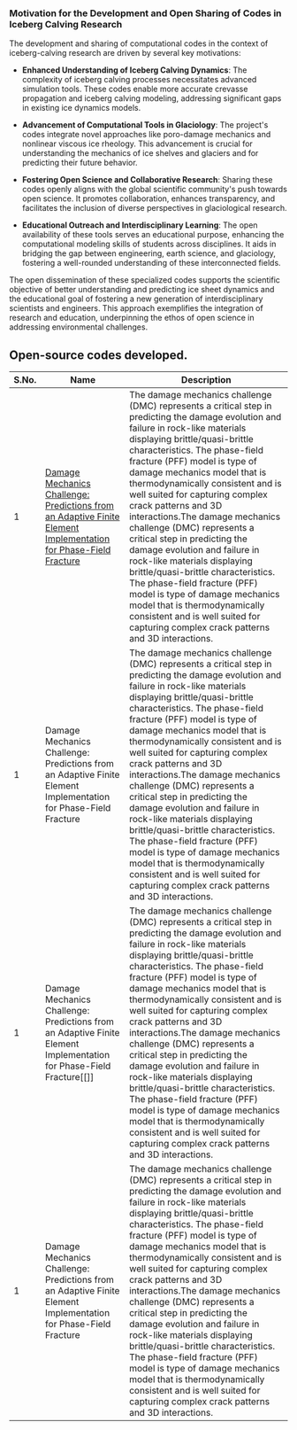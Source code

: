 ### Motivation for the Development and Open Sharing of Codes in Iceberg Calving Research

The development and sharing of computational codes in the context of iceberg-calving research are driven by several key motivations:

- **Enhanced Understanding of Iceberg Calving Dynamics**: The complexity of iceberg calving processes necessitates advanced simulation tools. These codes enable more accurate crevasse propagation and iceberg calving modeling, addressing significant gaps in existing ice dynamics models.

- **Advancement of Computational Tools in Glaciology**: The project's codes integrate novel approaches like poro-damage mechanics and nonlinear viscous ice rheology. This advancement is crucial for understanding the mechanics of ice shelves and glaciers and for predicting their future behavior.

- **Fostering Open Science and Collaborative Research**: Sharing these codes openly aligns with the global scientific community's push towards open science. It promotes collaboration, enhances transparency, and facilitates the inclusion of diverse perspectives in glaciological research.

- **Educational Outreach and Interdisciplinary Learning**: The open availability of these tools serves an educational purpose, enhancing the computational modeling skills of students across disciplines. It aids in bridging the gap between engineering, earth science, and glaciology, fostering a well-rounded understanding of these interconnected fields.

The open dissemination of these specialized codes supports the scientific objective of better understanding and predicting ice sheet dynamics and the educational goal of fostering a new generation of interdisciplinary scientists and engineers. This approach exemplifies the integration of research and education, underpinning the ethos of open science in addressing environmental challenges.

## Open-source codes developed. 

| S.No. | Name | Description |
| ---- | ---- | ---- |
| 1 | [Damage Mechanics Challenge: Predictions from an Adaptive Finite Element Implementation for Phase-Field Fracture](3_damage_mechanics_challenge.md) | The damage mechanics challenge (DMC) represents a critical step in predicting the damage evolution and failure in rock-like materials displaying brittle/quasi-brittle characteristics. The phase-field fracture (PFF) model is type of damage mechanics model that is thermodynamically consistent and is well suited for capturing complex crack patterns and 3D interactions.The damage mechanics challenge (DMC) represents a critical step in predicting the damage evolution and failure in rock-like materials displaying brittle/quasi-brittle characteristics. The phase-field fracture (PFF) model is type of damage mechanics model that is thermodynamically consistent and is well suited for capturing complex crack patterns and 3D interactions. |
| 1 | Damage Mechanics Challenge: Predictions from an Adaptive Finite Element Implementation for Phase-Field Fracture | The damage mechanics challenge (DMC) represents a critical step in predicting the damage evolution and failure in rock-like materials displaying brittle/quasi-brittle characteristics. The phase-field fracture (PFF) model is type of damage mechanics model that is thermodynamically consistent and is well suited for capturing complex crack patterns and 3D interactions.The damage mechanics challenge (DMC) represents a critical step in predicting the damage evolution and failure in rock-like materials displaying brittle/quasi-brittle characteristics. The phase-field fracture (PFF) model is type of damage mechanics model that is thermodynamically consistent and is well suited for capturing complex crack patterns and 3D interactions. |
| 1 | Damage Mechanics Challenge: Predictions from an Adaptive Finite Element Implementation for Phase-Field Fracture[[]] | The damage mechanics challenge (DMC) represents a critical step in predicting the damage evolution and failure in rock-like materials displaying brittle/quasi-brittle characteristics. The phase-field fracture (PFF) model is type of damage mechanics model that is thermodynamically consistent and is well suited for capturing complex crack patterns and 3D interactions.The damage mechanics challenge (DMC) represents a critical step in predicting the damage evolution and failure in rock-like materials displaying brittle/quasi-brittle characteristics. The phase-field fracture (PFF) model is type of damage mechanics model that is thermodynamically consistent and is well suited for capturing complex crack patterns and 3D interactions. |
| 1 | Damage Mechanics Challenge: Predictions from an Adaptive Finite Element Implementation for Phase-Field Fracture  | The damage mechanics challenge (DMC) represents a critical step in predicting the damage evolution and failure in rock-like materials displaying brittle/quasi-brittle characteristics. The phase-field fracture (PFF) model is type of damage mechanics model that is thermodynamically consistent and is well suited for capturing complex crack patterns and 3D interactions.The damage mechanics challenge (DMC) represents a critical step in predicting the damage evolution and failure in rock-like materials displaying brittle/quasi-brittle characteristics. The phase-field fracture (PFF) model is type of damage mechanics model that is thermodynamically consistent and is well suited for capturing complex crack patterns and 3D interactions. |
